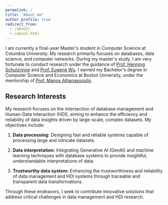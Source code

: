 ```yaml
---
permalink: /
title: "About me"
author_profile: true
redirect_from: 
  - /about/
  - /about.html
---
```


I am currently a final-year Master's student in Computer Science at Columbia University. My research primarily focuses on databases, data science, and computer networks. During my master's study, I am very fortunate to conduct research under the guidance of [Prof. Henning Schulzrinne](https://www.cs.columbia.edu/~hgs/) and [Prof. Eugene Wu](http://www.eugenewu.net/). I earned my Bachelor's degree in Computer Science and Economics at Boston University, under the mentorship of [Prof. Manos Athanassoulis](https://cs-people.bu.edu/mathan/).


Research Interests
------

My research focuses on the intersection of database management and Human-Data Interaction (HDI), aiming to enhance the efficiency and reliability of data insights driven by large-scale, complex datasets. My objectives include:

1. **Data processing:** Designing fast and reliable systems capable of processing large and intricate datasets.

2. **Data interpretation:** Integrating Generative AI (GenAI) and machine learning techniques with database systems to provide insightful, understandable interpretations of data.

3. **Trustworthy data system:** Enhancing the trustworthiness and reliability of data management and HDI systems through traceable and transparent data transformations.

Through these endeavors, I seek to contribute innovative solutions that address critical challenges in data management and HDI research.

